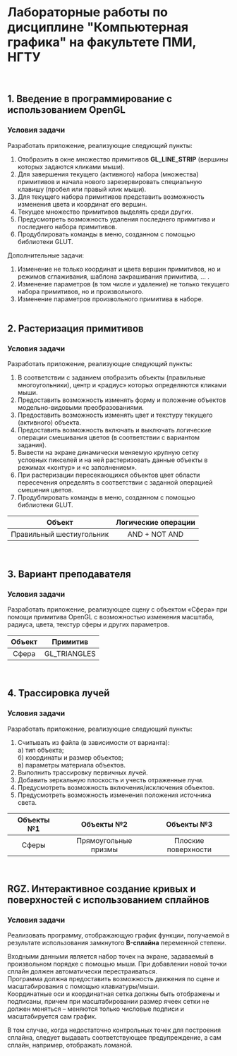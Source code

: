 # Лабораторные работы по дисциплине "Компьютерная графика" на факультете ПМИ, НГТУ
&nbsp;  

## 1. Введение в программирование с использованием OpenGL
### Условия задачи

Разработать приложение, реализующие следующий пункты:
1. Отобразить в окне множество примитивов **GL_LINE_STRIP** (вершины которых задаются кликами мыши).
2. Для завершения текущего (активного) набора (множества) примитивов и начала нового зарезервировать специальную клавишу (пробел или 
правый клик мыши).
3. Для текущего набора примитивов представить возможность изменения цвета и координат его вершин.
4. Текущее множество примитивов выделять среди других.
5. Предусмотреть возможность удаления последнего примитива и последнего набора примитивов.
6. Продублировать команды в меню, созданном с помощью библиотеки GLUT.  
 
Дополнительные задачи:
1. Изменение не только координат и цвета вершин примитивов, но и режимов сглаживания, шаблона закрашивания примитива, … .
2. Изменение параметров (в том числе и удаление) не только текущего набора примитивов, но и произвольного.
3. Изменение параметров произвольного примитива в наборе.  
&nbsp;  

## 2. Растеризация примитивов
### Условия задачи

Разработать приложение, реализующие следующий пункты:
1. В соответствии с заданием отобразить объекты (правильные многоугольники), центр и «радиус» которых определяются кликами мыши.
2. Предоставить возможность изменять форму и положение объектов модельно-видовыми преобразованиями.
3. Предоставить возможность изменять цвет и текстуру текущего (активного) объекта.
4. Предоставить возможность включать и выключать логические операции смешивания цветов (в соответствии с вариантом задания).
5. Вывести на экране динамически меняемую крупную сетку условных пикселей и на ней растеризовать данные объекты в режимах «контур» и 
«с заполнением».
6. При растеризации пересекающихся объектов цвет области пересечения определять в соответствии с заданной операцией смешения цветов.
7. Продублировать команды в меню, созданном с помощью библиотеки GLUT.
 
| Объект                   | Логические операции |
|:------------------------:|:-------------------:|
| Правильный шестиугольник | AND + NOT AND       |

&nbsp;  

## 3. Вариант преподавателя
### Условия задачи

Разработать приложение, реализующее сцену с объектом «Сфера» при помощи примитива OpenGL с возможностью изменения масштаба, радиуса, цвета, текстур сферы и других параметров.

| Объект | Примитив     | 
|:------:|:------------:|
| Сфера  | GL_TRIANGLES |

&nbsp;  

## 4. Трассировка лучей
### Условия задачи

Разработать приложение, реализующие следующий пункты:
1. Считывать из файла (в зависимости от варианта):  
а) тип объекта;  
б) координаты и размер объектов;  
в) параметры материала объектов.  
2. Выполнить трассировку первичных лучей.
3. Добавить зеркальную плоскость и учесть отраженные лучи.
4. Предусмотреть возможность включения/исключения объектов.
5. Предусмотреть возможность изменения положения источника света.

| Объекты №1 | Объекты №2           | Объекты №3          |
|:----------:|:--------------------:|:-------------------:|
| Сферы      | Прямоугольные призмы | Плоские поверхности |

&nbsp;  

## RGZ. Интерактивное создание кривых и поверхностей с использованием сплайнов
### Условия задачи

Реализовать программу, отображающую график функции, получаемой в результате использования замкнутого **B-сплайна** переменной степени. 
 
Входными данными является набор точек на экране, задаваемый в произвольном порядке с помощью мыши. При добавлении новой точки сплайн должен автоматически перестраиваться.  
Программа должна предоставить возможность движения по сцене и масштабирования с помощью клавиатуры/мыши.  
Координатные оси и координатная сетка должны быть отображены и подписаны, причем при масштабировании размер ячеек сетки не должен меняться – меняются только числовые подписи и масштабируется сам график.  

В том случае, когда недостаточно контрольных точек для построения сплайна, следует выдавать соответствующее предупреждение, а сам сплайн, например, отображать ломаной.
